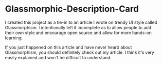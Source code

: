 # Glassmorphic-Description-Card

I created this project as a tie-in to an article I wrote on trendy UI style called Glassmorphism. I intentionally left it incomplete as to allow people to add their own style and encourage open source and allow for more hands-on learning.

If you just happened on this article and have never heard about Glassmorphism, you should definitely check out my article. I think it's very easily explained and won't be difficult to understand.
